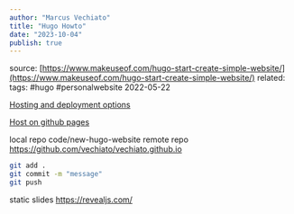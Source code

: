```yaml
---
author: "Marcus Vechiato"
title: "Hugo Howto"
date: "2023-10-04"
publish: true 
--- 
```


source:  [https://www.makeuseof.com/hugo-start-create-simple-website/](https://www.makeuseof.com/hugo-start-create-simple-website/)
related:  
tags:  #hugo #personalwebsite
2022-05-22 

[Hosting and deployment options](https://gohugo.io/hosting-and-deployment/)

[Host on github pages](https://gohugo.io/hosting-and-deployment/hosting-on-github/)

local repo code/new-hugo-website 
remote repo https://github.com/vechiato/vechiato.github.io
```bash
git add .
git commit -m "message"
git push
```
static slides https://revealjs.com/


